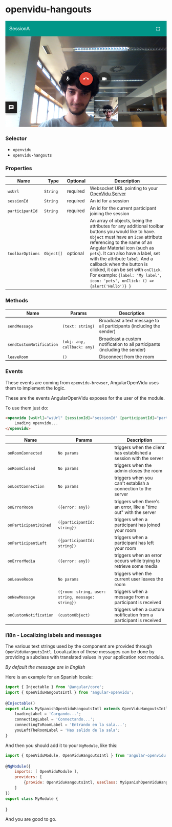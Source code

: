 # openvidu-hangouts

<p align="center">
	<img src="https://github.com/alxhotel/angular-openvidu/blob/master/docs/screenshots/openvidu_hangouts.png?raw=true"/>
</p>

### Selector

- `openvidu`
- `openvidu-hangouts`

### Properties

| Name | Type | Optional | Description |
|---|---|---|---|
| `wsUrl`			| `String`		| required | Websocket URL pointing to your [OpenVidu Server][openvidu-server] |
| `sessionId`		| `String`		| required | An id for a session |
| `participantId`	| `String`		| required | An id for the current participant joining the session |
| `toolbarOptions`	| `Object[]`	| optional | An array of objects, being the attributes for any additional toolbar buttons you would like to have. `Object` must have an `icon` attribute referencing to the name of an Angular Material icon (such as `pets`). It can also have a label, set with the attribute `label`. And a callback when the button is clicked, it can be set with `onClick`. For example: `{label: 'My label', icon: 'pets', onClick: () => {alert('Hello')} }` |

### Methods

| Name | Params | Description |
|---|---|---|
| `sendMessage`				| `(text: string)` | Broadcast a text message to all participants (including the sender) |
| `sendCustomNotification`	| `(obj: any, callback: any)` | Broadcast a custom notification to all participants (including the sender) |
| `leaveRoom`				| `()` | Disconnect from the room |

### Events

These events are coming from `openvidu-browser`, AngularOpenVidu uses them to implement the logic.

These are the events AngularOpenVidu exposes for the user of the module.

To use them just do:

```html
<openvidu [wsUrl]="wsUrl" [sessionId]="sessionId" [participantId]="participantId" (eventName)="myEventHandler($event)">
	Loading openvidu...
</openvidu>
```

| Name | Params | Description |
|---|---|---|
| `onRoomConnected`          | `No params` | triggers when the client has established a session with the server |
| `onRoomClosed`             | `No params` | triggers when the admin closes the room                            |
| `onLostConnection`         | `No params` | triggers when you can't establish a connection to the server       |
| `onErrorRoom`              | `({error: any})` | triggers when there's an error, like a "time out" with the server       |
| `onParticipantJoined`      | `({participantId: string})` | triggers when a participant has joined your room   |
| `onParticipantLeft`        | `({participantId: string})` | triggers when a participant has left your room     |
| `onErrorMedia`             | `({error: any})` | triggers when an error occurs while trying to retrieve some media  |
| `onLeaveRoom`              | `No params` | triggers when the current user leaves the room |
| `onNewMessage`             | `({room: string, user: string, message: string})` | triggers when a message from a participant is received |
| `onCustomNotification`     | `(customObject)` | triggers when a custom notification from a participant is received |

### i18n - Localizing labels and messages

The various text strings used by the component are provided through `OpenViduHangoutsIntl`.
Localization of these messages can be done by providing a subclass with translated values in your application root module.

*By default the message are in English*

Here is an example for an Spanish locale:

```js
import { Injectable } from '@angular/core';
import { OpenViduHangoutsIntl } from 'angular-openvidu';

@Injectable()
export class MySpanishOpenViduHangoutsIntl extends OpenViduHangoutsIntl {
	loadingLabel = 'Cargando...';
	connectingLabel = 'Connectando...';
	connectingToRoomLabel = 'Entrando en la sala...';
	youLeftTheRoomLabel = 'Has salido de la sala';	
}
```

And then you should add it to your `NgModule`, like this:

```js
import { OpenViduModule, OpenViduHangoutsIntl } from 'angular-openvidu';

@NgModule({
	imports: [ OpenViduModule ],
	providers: [
		{provide: OpenViduHangoutsIntl, useClass: MySpanishOpenViduHangoutsIntl},
	]
})
export class MyModule {

}
```

And you are good to go.

[openvidu-server]: https://github.com/OpenVidu/openvidu/tree/master/openvidu-server
